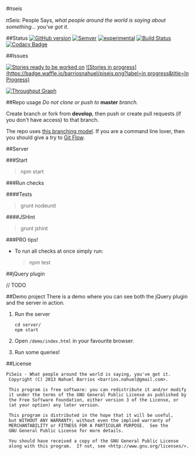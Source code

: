 #&#120587;seis

&#120587;Seis: People Says, *what people around the world is saying about something... you've got it.*

##Status
[![GitHub version](https://badge.fury.io/gh/barriosnahuel%2Fpiseis.svg)](https://github.com/barriosnahuel/piseis/releases)
[![Semver](http://img.shields.io/SemVer/2.0.0.png)](http://semver.org/spec/v2.0.0.html)
[![experimental](https://img.shields.io/badge/stability-experimental-orange.svg)](https://nodejs.org/api/documentation.html#documentation_stability_index)
[![Build Status](https://travis-ci.org/barriosnahuel/piseis.png)](https://travis-ci.org/barriosnahuel/piseis)
[![Codacy Badge](https://www.codacy.com/project/badge/11a82020ea5f4afabe12dad4ec51bd6a)](https://www.codacy.com/app/app38278410/piseis)

##Issues

[![Stories ready to be worked on](https://badge.waffle.io/barriosnahuel/piseis.png?label=ready&title=Ready)](https://waffle.io/barriosnahuel/piseis) [![Stories in progress](https://badge.waffle.io/barriosnahuel/piseis.png?label=in progress&title=In Progress)](https://waffle.io/barriosnahuel/piseis)

[![Throughput Graph](https://graphs.waffle.io/barriosnahuel/piseis/throughput.svg)](https://waffle.io/barriosnahuel/piseis/metrics)

##Repo usage
*Do not clone or push to* **master** *branch.*

Create branch or fork from **develop**, then push or create pull requests (if you don't have access) to that branch.

The repo uses [this branching model](http://nvie.com/posts/a-successful-git-branching-model/).
If you are a command line lover, then you should give a try to [Git Flow](https://github.com/petervanderdoes/gitflow).


##Server

###Start

> npm start

###Run checks

####Tests

> grunt nodeunit

####JSHint

> grunt jshint

###PRO tips!

- To run all checks at once simply run:

    > npm test

##jQuery plugin

   // TODO

##Demo project
There is a demo where you can see both the jQuery plugin and the server in action.

 1. Run the server

		cd server/
		npm start

 2. Open `/demo/index.html` in your favourite browser.
 3. Run some queries!

##License

    PiSeis - What people around the world is saying, you've got it.
     Copyright (C) 2013 Nahuel Barrios <barrios.nahuel@gmail.com>.

     This program is free software: you can redistribute it and/or modify
     it under the terms of the GNU General Public License as published by
     the Free Software Foundation, either version 3 of the License, or
     (at your option) any later version.

     This program is distributed in the hope that it will be useful,
     but WITHOUT ANY WARRANTY; without even the implied warranty of
     MERCHANTABILITY or FITNESS FOR A PARTICULAR PURPOSE.  See the
     GNU General Public License for more details.

     You should have received a copy of the GNU General Public License
     along with this program.  If not, see <http://www.gnu.org/licenses/>.
